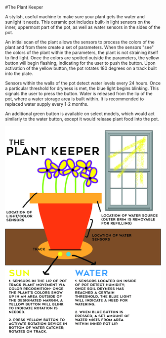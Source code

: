 #The Plant Keeper

A stylish, useful machine to make sure your plant gets the water and sunlight it needs. This ceramic pot includes built-in light sensors on the inner, uppermost part of the pot, as well as water sensors in the sides of the pot.

 An initial scan of the plant allows the sensors to process the colors of the plant and from there create a set of parameters. When the sensors "see" the colors of the plant within the parameters, the plant is not straining itself to find light. Once the colors are spotted outside the parameters, the yellow button will begin flashing, indicating for the user to push the button. Upon activation of the yellow button, the pot rotates 180 degrees on a track built into the plate.

 Sensors within the walls of the pot detect water levels every 24 hours. Once a particular threshold for dryness is met, the blue light begins blinking. This signals the user to press the button. Water is released from the lip of the pot, where a water storage area is built within. It is recommended to replaced water supply every 1-2 months.

 An additional green button is available on select models, which would act similarly to the water button, except it would release plant food into the pot.  

![See example here](PSM_V40_D820_Clarinet_with_improved_key_construction.jpg)
